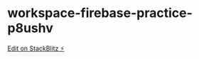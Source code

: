 # workspace-firebase-practice-p8ushv

[Edit on StackBlitz ⚡️](https://stackblitz.com/edit/workspace-firebase-practice-p8ushv)